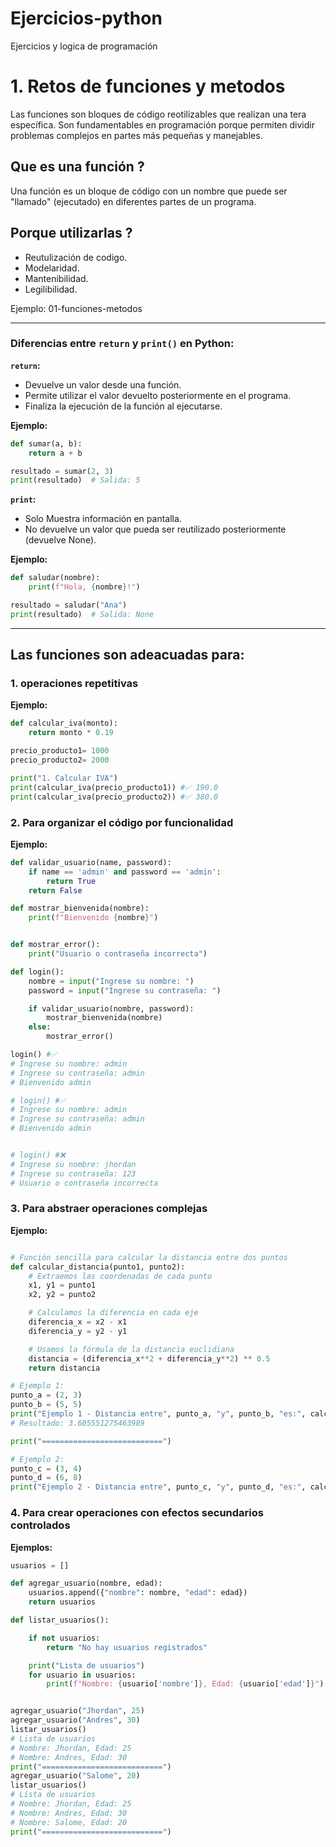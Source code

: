 # Ejercicios-python

Ejercicios y logica de programación

# 1. Retos de funciones y metodos

Las funciones son bloques de código reotilizables que realizan una tera específica. Son fundamentables en programación porque permiten dividir problemas complejos en partes más pequeñas y manejables.

## Que es una función ?

Una función es un bloque de código con un nombre que puede ser "llamado" (ejecutado) en diferentes partes de un programa.

## Porque utilizarlas ?

- Reutulización de codigo.
- Modelaridad.
- Mantenibilidad.
- Legilibilidad.

Ejemplo:
01-funciones-metodos

<hr>

### Diferencias entre `return` y `print()` en Python:

**`return`:**

- Devuelve un valor desde una función.
- Permite utilizar el valor devuelto posteriormente en el programa.
- Finaliza la ejecución de la función al ejecutarse.

**Ejemplo:**

```python
def sumar(a, b):
    return a + b

resultado = sumar(2, 3)
print(resultado)  # Salida: 5

```

**`print`:**

- Solo Muestra información en pantalla.
- No devuelve un valor que pueda ser reutilizado posteriormente (devuelve None).

**Ejemplo:**

```python
def saludar(nombre):
    print(f"Hola, {nombre}!")

resultado = saludar("Ana")
print(resultado)  # Salida: None

```

<hr>

## Las funciones son adeacuadas para:

### 1. operaciones repetitivas

**Ejemplo:**

```python
def calcular_iva(monto):
    return monto * 0.19

precio_producto1= 1000
precio_producto2= 2000

print("1. Calcular IVA")
print(calcular_iva(precio_producto1)) #✅ 190.0
print(calcular_iva(precio_producto2)) #✅ 380.0
```

### 2. Para organizar el código por funcionalidad

**Ejemplo:**

```python
def validar_usuario(name, password):
    if name == 'admin' and password == 'admin':
        return True
    return False

def mostrar_bienvenida(nombre):
    print(f"Bienvenido {nombre}")


def mostrar_error():
    print("Usuario o contraseña incorrecta")

def login():
    nombre = input("Ingrese su nombre: ")
    password = input("Ingrese su contraseña: ")

    if validar_usuario(nombre, password):
        mostrar_bienvenida(nombre)
    else:
        mostrar_error()

login() #✅
# Ingrese su nombre: admin
# Ingrese su contraseña: admin
# Bienvenido admin

# login() #✅
# Ingrese su nombre: admin
# Ingrese su contraseña: admin
# Bienvenido admin


# login() #❌
# Ingrese su nombre: jhordan
# Ingrese su contraseña: 123
# Usuario o contraseña incorrecta

```

### 3. Para abstraer operaciones complejas

**Ejemplo:**

```python

# Función sencilla para calcular la distancia entre dos puntos
def calcular_distancia(punto1, punto2):
    # Extraemos las coordenadas de cada punto
    x1, y1 = punto1
    x2, y2 = punto2

    # Calculamos la diferencia en cada eje
    diferencia_x = x2 - x1
    diferencia_y = y2 - y1

    # Usamos la fórmula de la distancia euclidiana
    distancia = (diferencia_x**2 + diferencia_y**2) ** 0.5
    return distancia

# Ejemplo 1:
punto_a = (2, 3)
punto_b = (5, 5)
print("Ejemplo 1 - Distancia entre", punto_a, "y", punto_b, "es:", calcular_distancia(punto_a, punto_b))
# Resultado: 3.605551275463989

print("===========================")

# Ejemplo 2:
punto_c = (3, 4)
punto_d = (6, 8)
print("Ejemplo 2 - Distancia entre", punto_c, "y", punto_d, "es:", calcular_distancia(punto_c, punto_d))

```

### 4. Para crear operaciones con efectos secundarios controlados

**Ejemplos:**

```python
usuarios = []

def agregar_usuario(nombre, edad):
    usuarios.append({"nombre": nombre, "edad": edad})
    return usuarios

def listar_usuarios():

    if not usuarios:
        return "No hay usuarios registrados"

    print("Lista de usuarios")
    for usuario in usuarios:
        print(f"Nombre: {usuario['nombre']}, Edad: {usuario['edad']}")


agregar_usuario("Jhordan", 25)
agregar_usuario("Andres", 30)
listar_usuarios()
# Lista de usuarios
# Nombre: Jhordan, Edad: 25
# Nombre: Andres, Edad: 30
print("===========================")
agregar_usuario("Salome", 20)
listar_usuarios()
# Lista de usuarios
# Nombre: Jhordan, Edad: 25
# Nombre: Andres, Edad: 30
# Nombre: Salome, Edad: 20
print("===========================")
```
